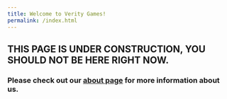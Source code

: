 ```yaml
---
title: Welcome to Verity Games!
permalink: /index.html
---
```


## THIS PAGE IS UNDER CONSTRUCTION, YOU SHOULD NOT BE HERE RIGHT NOW.
### Please check out our [about page](/about.md) for more information about us.
